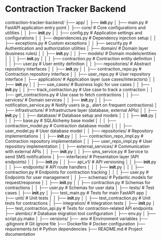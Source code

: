 # Contraction Tracker Backend

contraction-tracker-backend/
├── app/
│   ├── __init__.py
│   ├── main.py                      # FastAPI application entry point
│   ├── core/                        # Core configurations and utilities
│   │   ├── __init__.py
│   │   ├── config.py                # Application settings and configurations
│   │   ├── dependencies.py          # Dependency injection setup
│   │   ├── exceptions.py            # Custom exceptions
│   │   ├── security.py              # Authentication and authorization utilities
│   ├── domain/                      # Domain layer (business rules)
│   │   ├── __init__.py
│   │   ├── models/                  # Domain models/entities
│   │   │   ├── __init__.py
│   │   │   ├── contraction.py       # Contraction entity definition
│   │   │   ├── user.py              # User entity definition
│   │   ├── repositories/            # Abstract repository interfaces
│   │       ├── __init__.py
│   │       ├── contraction_repo.py  # Contraction repository interface
│   │       ├── user_repo.py         # User repository interface
│   ├── application/                 # Application layer (use cases/interactors)
│   │   ├── __init__.py
│   │   ├── use_cases/               # Business logic for use cases
│   │       ├── __init__.py
│   │       ├── track_contraction.py # Use case to track a contraction
│   │       ├── get_contractions.py  # Use case to fetch contractions
│   │   ├── services/                # Domain services
│   │       ├── __init__.py
│   │       ├── notification_service.py  # Notify users (e.g., alert on frequent contractions)
│   ├── infrastructure/              # Infrastructure layer (database, external APIs)
│   │   ├── __init__.py
│   │   ├── database/                # Database setup and models
│   │   │   ├── __init__.py
│   │   │   ├── base.py              # SQLAlchemy base model
│   │   │   ├── contraction_model.py # Contraction database model
│   │   │   ├── user_model.py        # User database model
│   │   ├── repositories/            # Repository implementations
│   │       ├── __init__.py
│   │       ├── contraction_repo_impl.py  # Contraction repository implementation
│   │       ├── user_repo_impl.py         # User repository implementation
│   │   ├── external_services/       # Communication with external APIs
│   │       ├── __init__.py
│   │       ├── sms_service.py       # Service to send SMS notifications
│   ├── interfaces/                  # Presentation layer (API endpoints)
│   │   ├── __init__.py
│   │   ├── api_v1/                  # API versioning
│   │       ├── __init__.py
│   │       ├── endpoints/           # API route handlers
│   │       │   ├── __init__.py
│   │       │   ├── contraction.py   # Endpoints for contraction tracking
│   │       │   ├── user.py          # Endpoints for user management
│   │       ├── schemas/             # Pydantic models for request/response
│   │           ├── __init__.py
│   │           ├── contraction.py   # Schemas for contractions
│   │           ├── user.py          # Schemas for user data
│   ├── tests/                       # Test cases
│       ├── __init__.py
│       ├── test_main.py             # Tests for main FastAPI app
│       ├── unit/                    # Unit tests
│       │   ├── __init__.py
│       │   ├── test_contraction.py  # Unit tests for contractions
│       ├── integration/             # Integration tests
│           ├── __init__.py
│           ├── test_contraction_api.py  # Tests for contraction-related API endpoints
├── alembic/                         # Database migration tool configuration
│   ├── env.py
│   ├── script.py.mako
│   ├── versions/
├── .env                             # Environment variables
├── .gitignore                       # Git ignore file
├── Dockerfile                       # Docker configuration
├── requirements.txt                 # Python dependencies
├── README.md                        # Project documentation